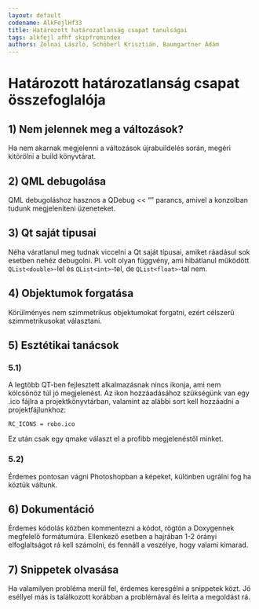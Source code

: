 ```yaml
---
layout: default
codename: AlkFejlHf33
title: Határozott határozatlanság csapat tanulságai
tags: alkfejl afhf skipfromindex
authors: Zolnai László, Schöberl Krisztián, Baumgartner Ádám
---
```


# Határozott határozatlanság csapat összefoglalója

## 1) Nem jelennek meg a változások?
Ha nem akarnak megjelenni a változások újrabuildelés során, megéri kitörölni a build könyvtárat.

## 2) QML debugolása
QML debugoláshoz hasznos a QDebug << “” parancs, amivel a konzolban tudunk megjeleníteni üzeneteket.

## 3) Qt saját típusai
Néha váratlanul meg tudnak viccelni a Qt saját típusai, amiket ráadásul sok esetben nehéz debugolni. Pl. volt olyan függvény, ami hibátlanul működött ```QList<double>```-lel és ```QList<int>```-tel, de ```QList<float>```-tal nem. 

## 4) Objektumok forgatása
Körülményes nem szimmetrikus objektumokat forgatni, ezért célszerű szimmetrikusokat választani.

## 5) Esztétikai tanácsok
### 5.1)
A legtöbb QT-ben fejlesztett alkalmazásnak nincs ikonja, ami nem kölcsönöz túl jó megjelenést. Az ikon hozzáadásához szükségünk van egy .ico fájlra a projektkönyvtárban, valamint az alábbi sort kell hozzáadni a projektfájlunkhoz: 

```RC_ICONS = robo.ico```

Ez után csak egy qmake választ el a profibb megjelenéstől minket.

### 5.2)
Érdemes pontosan vágni Photoshopban a képeket, különben ugrálni fog ha köztük váltunk.

## 6) Dokumentáció
Érdemes kódolás közben kommentezni a kódot, rögtön a Doxygennek megfelelő formátumúra. Ellenkező esetben a hajrában 1-2 órányi elfoglaltságot rá kell számolni, és fennáll a veszélye, hogy valami kimarad.

## 7) Snippetek olvasása
Ha valamilyen probléma merül fel, érdemes keresgélni a snippetek közt. Jó eséllyel más is találkozott korábban a problémával és leírta a megoldást rá.

